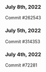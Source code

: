 ### July 8th, 2022

Commit #262543

### July 5th, 2022

Commit #314353


### July 4th, 2022

Commit #72281

